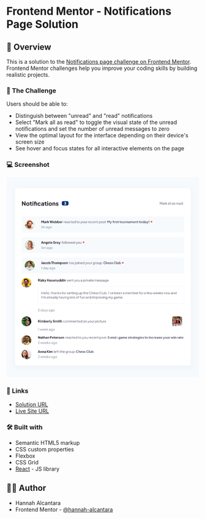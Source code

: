 # Frontend Mentor - Notifications Page Solution

## 📄 Overview

This is a solution to the [Notifications page challenge on Frontend Mentor](https://www.frontendmentor.io/challenges/notifications-page-DqK5QAmKbC). Frontend Mentor challenges help you improve your coding skills by building realistic projects.

### 🎯 The Challenge

Users should be able to:

- Distinguish between "unread" and "read" notifications
- Select "Mark all as read" to toggle the visual state of the unread notifications and set the number of unread messages to zero
- View the optimal layout for the interface depending on their device's screen size
- See hover and focus states for all interactive elements on the page

### 💻 Screenshot

![Desktop](/src/assets/notif-page-screenshot.PNG)

### 🔗 Links

- [Solution URL](https://github.com/hannah-alcantara/fm-notification-page)
- [Live Site URL](https://hannah-alcantara.github.io/fm-notification-page)

### 🛠️ Built with

- Semantic HTML5 markup
- CSS custom properties
- Flexbox
- CSS Grid
- [React](https://reactjs.org/) - JS library

## 👩‍💻 Author

- Hannah Alcantara
- Frontend Mentor - [@hannah-alcantara](https://www.frontendmentor.io/profile/hannah-alcantara)
